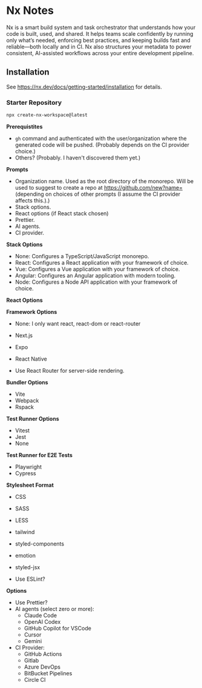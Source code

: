 # Nx Notes

Nx is a smart build system and task orchestrator that understands how your code is built, used, and shared. It helps teams scale confidently by running only what’s needed, enforcing best practices, and keeping builds fast and reliable—both locally and in CI. Nx also structures your metadata to power consistent, AI-assisted workflows across your entire development pipeline.

## Installation

See https://nx.dev/docs/getting-started/installation for details.

### Starter Repository

```sh
npx create-nx-workspace@latest
```

**Prerequistites**

- `gh` command and authenticated with the user/organization where the generated code will be pushed. (Probably depends on the CI provider choice.)
- Others? (Probably. I haven't discovered them yet.)

**Prompts**

- Organization name. Used as the root directory of the monorepo. Will be used to suggest to create a repo at https://github.com/new?name=<org-name> (depending on choices of other prompts (I assume the CI provider affects this.).)
- Stack options.
- React options (if React stack chosen)
- Prettier.
- AI agents.
- CI provider.

**Stack Options**

- None: Configures a TypeScript/JavaScript monorepo.
- React: Configures a React application with your framework of choice.
- Vue: Configures a Vue application with your framework of choice.
- Angular: Configures an Angular application with modern tooling.
- Node: Configures a Node API application with your framework of choice.

**React Options**

**Framework Options**

- None: I only want react, react-dom or react-router
- Next.js
- Expo
- React Native

- Use React Router for server-side rendering.

**Bundler Options**

- Vite
- Webpack
- Rspack

**Test Runner Options**

- Vitest
- Jest
- None

**Test Runner for E2E Tests**

- Playwright
- Cypress

**Stylesheet Format**

- CSS
- SASS
- LESS
- tailwind
- styled-components
- emotion
- styled-jsx

- Use ESLint?

**Options**

- Use Prettier?
- AI agents (select zero or more):
  + Claude Code
  + OpenAI Codex
  + GitHub Copilot for VSCode
  + Cursor
  + Gemini
- CI Provider:
  + GitHub Actions
  + Gitlab
  + Azure DevOps
  + BitBucket Pipelines
  + Circle CI
 
